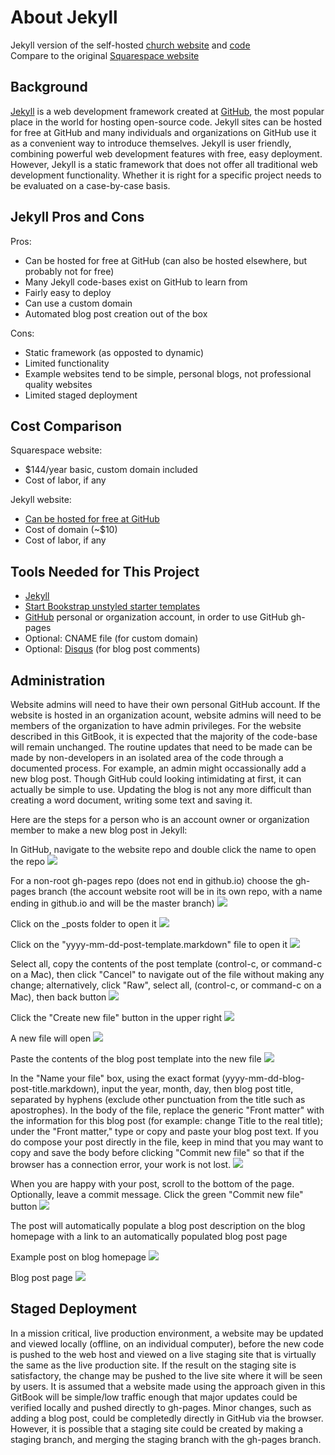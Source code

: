 # About Jekyll 

Jekyll version of the self-hosted [church website](https://katherinemichel.github.io/self-hosted-church-website-jekyll) and [code](https://github.com/KatherineMichel/self-hosted-church-website-jekyll/tree/gh-pages)<br>
Compare to the original [Squarespace website](http://www.prettyprairieumc.org)

## Background

[Jekyll](https://jekyllrb.com) is a web development framework created at [GitHub](https://github.com), the most popular place in the world for hosting open-source code. Jekyll sites can be hosted for free at GitHub and many individuals and organizations on GitHub use it as a convenient way to introduce themselves. Jekyll is user friendly, combining powerful web development features with free, easy deployment. However, Jekyll is a static framework that does not offer all traditional web development functionality. Whether it is right for a specific project needs to be evaluated on a case-by-case basis. 
 
## Jekyll Pros and Cons

Pros:
* Can be hosted for free at GitHub (can also be hosted elsewhere, but probably not for free)
* Many Jekyll code-bases exist on GitHub to learn from
* Fairly easy to deploy
* Can use a custom domain
* Automated blog post creation out of the box

Cons:
* Static framework (as opposted to dynamic)
* Limited functionality
* Example websites tend to be simple, personal blogs, not professional quality websites
* Limited staged deployment

## Cost Comparison

Squarespace website: 
* $144/year basic, custom domain included
* Cost of labor, if any

Jekyll website: 
* [Can be hosted for free at GitHub](https://help.github.com/articles/using-jekyll-as-a-static-site-generator-with-github-pages)
* Cost of domain (~$10)
* Cost of labor, if any

## Tools Needed for This Project

* [Jekyll](https://jekyllrb.com)
* [Start Bookstrap unstyled starter templates](http://startbootstrap.com/template-categories/unstyled)
* [GitHub](https://github.com) personal or organization account, in order to use GitHub gh-pages
* Optional: CNAME file (for custom domain)
* Optional: [Disqus](https://disqus.com) (for blog post comments)

## Administration

Website admins will need to have their own personal GitHub account. If the website is hosted in an organization acount, website admins will need to be members of the organization to have admin privileges. For the website described in this GitBook, it is expected that the majority of the code-base will remain unchanged. The routine updates that need to be made can be made by non-developers in an isolated area of the code through a documented process. For example, an admin might occassionally add a new blog post. Though GitHub could looking intimidating at first, it can actually be simple to use. Updating the blog is not any more difficult than creating a word document, writing some text and saving it. 

Here are the steps for a person who is an account owner or organization member to make a new blog post in Jekyll: 

In GitHub, navigate to the website repo and double click the name to open the repo
![](images/self-hosted-church-website-jekyll.jpg)

For a non-root gh-pages repo (does not end in github.io) choose the gh-pages branch (the account website root will be in its own repo, with a name ending in github.io and will be the master branch)
![](images/gh-pages.jpg)

Click on the _posts folder to open it
![](images/posts.jpg)

Click on the "yyyy-mm-dd-post-template.markdown" file to open it
![](images/blog-posts.jpg)

Select all, copy the contents of the post template (control-c, or command-c on a Mac), then click "Cancel" to navigate out of the file without making any change; alternatively, click "Raw", select all, (control-c, or command-c on a Mac), then back button
![](images/copy-post-template.jpg)

Click the "Create new file" button in the upper right
![](images/create-new-file.jpg)

A new file will open
![](images/blog-post-new-file.jpg)

Paste the contents of the blog post template into the new file
![](images/paste-into-new-file.jpg)

In the "Name your file" box, using the exact format (yyyy-mm-dd-blog-post-title.markdown), input the year, month, day, then blog post title, separated by hyphens (exclude other punctuation from the title such as apostrophes). In the body of the file, replace the generic "Front matter" with the information for this blog post (for example: change Title to the real title); under the "Front matter," type or copy and paste your blog post text. If you do compose your post directly in the file, keep in mind that you may want to copy and save the body before clicking "Commit new file" so that if the browser has a connection error, your work is not lost.
![](images/new-blog-post.jpg)

When you are happy with your post, scroll to the bottom of the page. Optionally, leave a commit message. Click the green "Commit new file" button
![](images/commit-new-file.jpg)

The post will automatically populate a blog post description on the blog homepage with a link to an automatically populated blog post page

Example post on blog homepage
![](images/blog-post-example-homepage.jpg)

Blog post page
![](images/blog-post-example.jpg)

## Staged Deployment

In a mission critical, live production environment, a website may be updated and viewed locally (offline, on an individual computer), before the new code is pushed to the web host and viewed on a live staging site that is virtually the same as the live production site. If the result on the staging site is satisfactory, the change may be pushed to the live site where it will be seen by users. It is assumed that a website made using the approach given in this GitBook will be simple/low traffic enough that major updates could be verified locally and pushed directly to gh-pages. Minor changes, such as adding a blog post, could be completedly directly in GitHub via the browser. However, it is possible that a staging site could be created by making a staging branch, and merging the staging branch with the gh-pages branch. 
